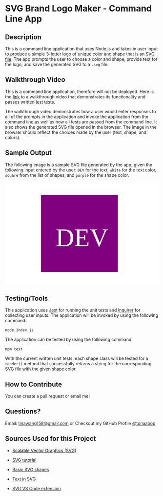 # SVG Brand Logo Maker - Command Line App

## Description

This is a command line application that uses Node.js and takes in user input to produce a simple 3-letter logo of unique color and shape that is an [SVG file](https://en.wikipedia.org/wiki/Scalable_Vector_Graphics). The app prompts the user to choose a color and shape, provide text for the logo, and save the generated SVG to a `.svg` file.

## Walkthrough Video
This is a command line application, therefore will not be deployed. Here is the [link](https://drive.google.com/file/d/1-n10TWwoxJQDN6vsBuo5zbTT3dl_Fjdp/view) to a walkthrough video that demonstrates its functionality and passes written jest tests. 

The walkthrough video demonstrates how a user would enter responses to all of the prompts in the application and invoke the application from the command line as well as how all tests are passed from the command line. It also shows the generated SVG file opened in the browser. The image in the browser should reflect the choices made by the user (text, shape, and colors).

## Sample Output

The following image is a sample SVG file generated by the app, given the following input entered by the user: `DEV` for the text, `white` for the text color, `square` from the list of shapes, and `purple` for the shape color. 

![Image showing a purple square with white text that reads "DEV.".](./examples/logo.svg)

## Testing/Tools

This application uses [Jest](https://www.npmjs.com/package/jest) for running the unit tests and [Inquirer](https://www.npmjs.com/package/inquirer/v/8.2.4) for collecting user inputs. The application will be invoked by using the following command:

```bash
node index.js
```
The application can be tested by using the following command:

```bash
npm test
```

With the current written unit tests, each shape class will be tested for a `render()` method that successfully returns a string for the corresponding SVG file with the given shape color.

## How to Contribute <a name="contribute"/>

You can create a pull request or email me! 
  
## Questions? <a name="questions"/>

Email: tinawang158@gmail.com or
Checkout my GitHub Profile [@tunaabop](https://github.com/tunaabop)

## Sources Used for this Project

* [Scalable Vector Graphics (SVG)](https://en.wikipedia.org/wiki/Scalable_Vector_Graphics)

* [SVG tutorial](https://developer.mozilla.org/en-US/docs/Web/SVG/Tutorial)

* [Basic SVG shapes](https://developer.mozilla.org/en-US/docs/Web/SVG/Tutorial/Basic_Shapes)

* [Text in SVG](https://developer.mozilla.org/en-US/docs/Web/SVG/Tutorial/Texts)

* [SVG VS Code extension](https://marketplace.visualstudio.com/items?itemName=jock.svg)



